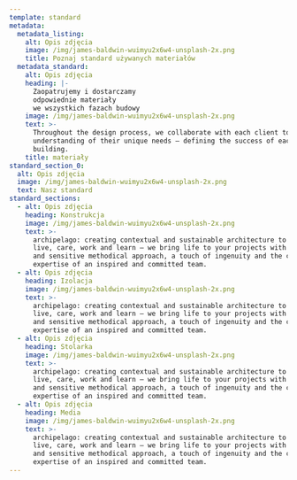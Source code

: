 ```yaml
---
template: standard
metadata:
  metadata_listing:
    alt: Opis zdjęcia
    image: /img/james-baldwin-wuimyu2x6w4-unsplash-2x.png
    title: Poznaj standard używanych materiałów
  metadata_standard:
    alt: Opis zdjęcia
    heading: |-
      Zaopatrujemy i dostarczamy
      odpowiednie materiały
      we wszystkich fazach budowy
    image: /img/james-baldwin-wuimyu2x6w4-unsplash-2x.png
    text: >-
      Throughout the design process, we collaborate with each client to gain an
      understanding of their unique needs – defining the success of each
      building.
    title: materiały
standard_section_0:
  alt: Opis zdjęcia
  image: /img/james-baldwin-wuimyu2x6w4-unsplash-2x.png
  text: Nasz standard
standard_sections:
  - alt: Opis zdjęcia
    heading: Konstrukcja
    image: /img/james-baldwin-wuimyu2x6w4-unsplash-2x.png
    text: >-
      archipelago: creating contextual and sustainable architecture to better
      live, care, work and learn – we bring life to your projects with a unique
      and sensitive methodical approach, a touch of ingenuity and the collective
      expertise of an inspired and committed team.
  - alt: Opis zdjęcia
    heading: Izolacja
    image: /img/james-baldwin-wuimyu2x6w4-unsplash-2x.png
    text: >-
      archipelago: creating contextual and sustainable architecture to better
      live, care, work and learn – we bring life to your projects with a unique
      and sensitive methodical approach, a touch of ingenuity and the collective
      expertise of an inspired and committed team.
  - alt: Opis zdjęcia
    heading: Stolarka
    image: /img/james-baldwin-wuimyu2x6w4-unsplash-2x.png
    text: >-
      archipelago: creating contextual and sustainable architecture to better
      live, care, work and learn – we bring life to your projects with a unique
      and sensitive methodical approach, a touch of ingenuity and the collective
      expertise of an inspired and committed team.
  - alt: Opis zdjęcia
    heading: Media
    image: /img/james-baldwin-wuimyu2x6w4-unsplash-2x.png
    text: >-
      archipelago: creating contextual and sustainable architecture to better
      live, care, work and learn – we bring life to your projects with a unique
      and sensitive methodical approach, a touch of ingenuity and the collective
      expertise of an inspired and committed team.
---
```



